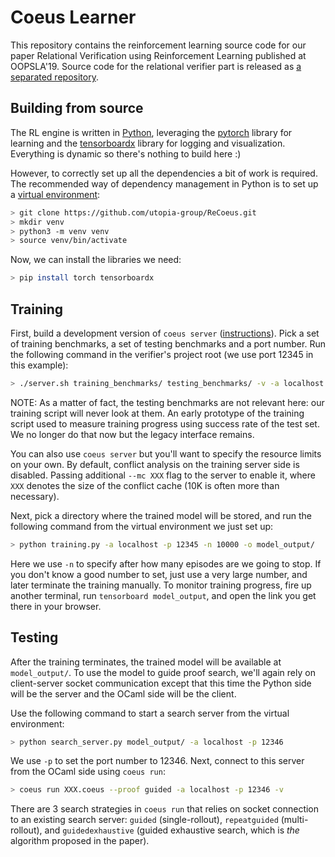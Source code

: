 # Coeus Learner

This repository contains the reinforcement learning source code for our paper Relational Verification using Reinforcement Learning published at OOPSLA'19. Source code for the relational verifier part is released as [a separated repository](https://github.com/utopia-group/Coeus).

## Building from source

The RL engine is written in [Python](https://www.python.org), leveraging the [pytorch](https://pytorch.org) library for learning and the [tensorboardx](https://github.com/lanpa/tensorboardX) library for logging and visualization. Everything is dynamic so there's nothing to build here :)

However, to correctly set up all the dependencies a bit of work is required. The recommended way of dependency management in Python is to set up a [virtual environment](https://docs.python.org/3/library/venv.html):

```bash
> git clone https://github.com/utopia-group/ReCoeus.git
> mkdir venv
> python3 -m venv venv
> source venv/bin/activate
```

Now, we can install the libraries we need:

```bash
> pip install torch tensorboardx
```

## Training

First, build a development version of `coeus server` ([instructions](https://github.com/utopia-group/Coeus/blob/master/README.md#coeus-server)). Pick a set of training benchmarks, a set of testing benchmarks and a port number. Run the following command in the verifier's project root (we use port 12345 in this example):

```bash
> ./server.sh training_benchmarks/ testing_benchmarks/ -v -a localhost -p 12345
```

NOTE: As a matter of fact, the testing benchmarks are not relevant here: our training script will never look at them. An early prototype of the training script used to measure training progress using success rate of the test set. We no longer do that now but the legacy interface remains.

You can also use `coeus server` but you'll want to specify the resource limits on your own. By default, conflict analysis on the training server side is disabled. Passing additional `--mc XXX` flag to the server to enable it, where `XXX` denotes the size of the conflict cache (10K is often more than necessary). 

Next, pick a directory where the trained model will be stored, and run the following command from the virtual environment we just set up:

```bash
> python training.py -a localhost -p 12345 -n 10000 -o model_output/
```
Here we use `-n` to specify after how many episodes are we going to stop. If you don't know a good number to set, just use a very large number, and later terminate the training manually. To monitor training progress, fire up another terminal, run `tensorboard model_output`, and open the link you get there in your browser.

## Testing

After the training terminates, the trained model will be available at `model_output/`. To use the model to guide proof search, we'll again rely on client-server socket communication except that this time the Python side will be the server and the OCaml side will be the client.

Use the following command to start a search server from the virtual environment:

```bash
> python search_server.py model_output/ -a localhost -p 12346
```
We use `-p` to set the port number to 12346. Next, connect to this server from the OCaml side using `coeus run`:

```bash
> coeus run XXX.coeus --proof guided -a localhost -p 12346 -v
```
There are 3 search strategies in `coeus run` that relies on socket connection to an existing search server: `guided` (single-rollout), `repeatguided` (multi-rollout), and `guidedexhaustive` (guided exhaustive search, which is *the* algorithm proposed in the paper). 
